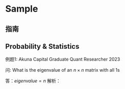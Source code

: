 # Sample

## 指南

## Probability & Statistics

例题1: Akuna Capital Graduate Quant Researcher 2023 

问: What is the eigenvalue of an $n \times n$ matrix with all 1s

答：$eigenvalue = n$
解析：
